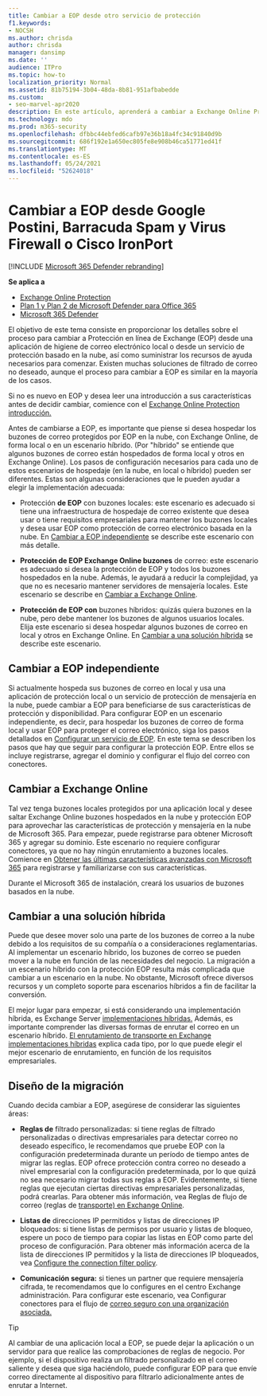 ```yaml
---
title: Cambiar a EOP desde otro servicio de protección
f1.keywords:
- NOCSH
ms.author: chrisda
author: chrisda
manager: dansimp
ms.date: ''
audience: ITPro
ms.topic: how-to
localization_priority: Normal
ms.assetid: 81b75194-3b04-48da-8b81-951afbabedde
ms.custom:
- seo-marvel-apr2020
description: En este artículo, aprenderá a cambiar a Exchange Online Protection (EOP) desde un dispositivo de higiene de correo electrónico local o un servicio de protección basado en la nube.
ms.technology: mdo
ms.prod: m365-security
ms.openlocfilehash: dfbbc44ebfed6cafb97e36b18a4fc34c91840d9b
ms.sourcegitcommit: 686f192e1a650ec805fe8e908b46ca51771ed41f
ms.translationtype: MT
ms.contentlocale: es-ES
ms.lasthandoff: 05/24/2021
ms.locfileid: "52624018"
---
```

# <a name="switch-to-eop-from-google-postini-the-barracuda-spam-and-virus-firewall-or-cisco-ironport"></a>Cambiar a EOP desde Google Postini, Barracuda Spam y Virus Firewall o Cisco IronPort

[!INCLUDE [Microsoft 365 Defender rebranding](../includes/microsoft-defender-for-office.md)]

**Se aplica a**
- [Exchange Online Protection](exchange-online-protection-overview.md)
- [Plan 1 y Plan 2 de Microsoft Defender para Office 365](defender-for-office-365.md)
- [Microsoft 365 Defender](../defender/microsoft-365-defender.md)

 El objetivo de este tema consiste en proporcionar los detalles sobre el proceso para cambiar a Protección en línea de Exchange (EOP) desde una aplicación de higiene de correo electrónico local o desde un servicio de protección basado en la nube, así como suministrar los recursos de ayuda necesarios para comenzar. Existen muchas soluciones de filtrado de correo no deseado, aunque el proceso para cambiar a EOP es similar en la mayoría de los casos.

Si no es nuevo en EOP y desea leer una introducción a sus características antes de decidir cambiar, comience con el [Exchange Online Protection introducción.](exchange-online-protection-overview.md)

Antes de cambiarse a EOP, es importante que piense si desea hospedar los buzones de correo protegidos por EOP en la nube, con Exchange Online, de forma local o en un escenario híbrido. (Por "híbrido" se entiende que algunos buzones de correo están hospedados de forma local y otros en Exchange Online). Los pasos de configuración necesarios para cada uno de estos escenarios de hospedaje (en la nube, en local o híbrido) pueden ser diferentes. Estas son algunas consideraciones que le pueden ayudar a elegir la implementación adecuada:

- Protección **de EOP** con buzones locales: este escenario es adecuado si tiene una infraestructura de hospedaje de correo existente que desea usar o tiene requisitos empresariales para mantener los buzones locales y desea usar EOP como protección de correo electrónico basada en la nube. En [Cambiar a EOP independiente](#switch-to-eop-standalone) se describe este escenario con más detalle.

- **Protección de EOP Exchange Online buzones** de correo: este escenario es adecuado si desea la protección de EOP y todos los buzones hospedados en la nube. Además, le ayudará a reducir la complejidad, ya que no es necesario mantener servidores de mensajería locales. Este escenario se describe en [Cambiar a Exchange Online](#switch-to-exchange-online).

- **Protección de EOP con** buzones híbridos: quizás quiera buzones en la nube, pero debe mantener los buzones de algunos usuarios locales. Elija este escenario si desea hospedar algunos buzones de correo en local y otros en Exchange Online. En [Cambiar a una solución híbrida](#switch-to-a-hybrid-solution) se describe este escenario.

## <a name="switch-to-eop-standalone"></a>Cambiar a EOP independiente

Si actualmente hospeda sus buzones de correo en local y usa una aplicación de protección local o un servicio de protección de mensajería en la nube, puede cambiar a EOP para beneficiarse de sus características de protección y disponibilidad. Para configurar EOP en un escenario independiente, es decir, para hospedar los buzones de correo de forma local y usar EOP para proteger el correo electrónico, siga los pasos detallados en [Configurar un servicio de EOP](/exchange/standalone-eop/set-up-your-eop-service). En este tema se describen los pasos que hay que seguir para configurar la protección EOP. Entre ellos se incluye registrarse, agregar el dominio y configurar el flujo del correo con conectores.

## <a name="switch-to-exchange-online"></a>Cambiar a Exchange Online

Tal vez tenga buzones locales protegidos por una aplicación local y desee saltar Exchange Online buzones hospedados en la nube y protección EOP para aprovechar las características de protección y mensajería en la nube de Microsoft 365. Para empezar, puede registrarse para obtener Microsoft 365 y agregar su dominio. Este escenario no requiere configurar conectores, ya que no hay ningún enrutamiento a buzones locales. Comience en [Obtener las últimas características avanzadas con Microsoft 365](https://www.microsoft.com/microsoft-365/business/compare-more-office-365-for-business-plans) para registrarse y familiarizarse con sus características.

Durante el Microsoft 365 de instalación, creará los usuarios de buzones basados en la nube.

## <a name="switch-to-a-hybrid-solution"></a>Cambiar a una solución híbrida

Puede que desee mover solo una parte de los buzones de correo a la nube debido a los requisitos de su compañía o a consideraciones reglamentarias. Al implementar un escenario híbrido, los buzones de correo se pueden mover a la nube en función de las necesidades del negocio. La migración a un escenario híbrido con la protección EOP resulta más complicada que cambiar a un escenario en la nube. No obstante, Microsoft ofrece diversos recursos y un completo soporte para escenarios híbridos a fin de facilitar la conversión.

El mejor lugar para empezar, si está considerando una implementación híbrida, es Exchange Server [implementaciones híbridas.](/exchange/exchange-hybrid) Además, es importante comprender las diversas formas de enrutar el correo en un escenario híbrido. [El enrutamiento de transporte en Exchange implementaciones híbridas](/exchange/transport-routing) explica cada tipo, por lo que puede elegir el mejor escenario de enrutamiento, en función de los requisitos empresariales.

## <a name="migration-planning"></a>Diseño de la migración

Cuando decida cambiar a EOP, asegúrese de considerar las siguientes áreas:

- **Reglas de** filtrado personalizadas: si tiene reglas de filtrado personalizadas o directivas empresariales para detectar correo no deseado específico, le recomendamos que pruebe EOP con la configuración predeterminada durante un período de tiempo antes de migrar las reglas. EOP ofrece protección contra correo no deseado a nivel empresarial con la configuración predeterminada, por lo que quizá no sea necesario migrar todas sus reglas a EOP. Evidentemente, si tiene reglas que ejecutan ciertas directivas empresariales personalizadas, podrá crearlas. Para obtener más información, vea Reglas de flujo de correo (reglas de [transporte) en Exchange Online](/exchange/security-and-compliance/mail-flow-rules/mail-flow-rules).

- **Listas de** direcciones IP permitidos y listas de direcciones IP bloqueados: si tiene listas de permisos por usuario y listas de bloqueo, espere un poco de tiempo para copiar las listas en EOP como parte del proceso de configuración. Para obtener más información acerca de la lista de direcciones IP permitidos y la lista de direcciones IP bloqueados, vea [Configure the connection filter policy](configure-the-connection-filter-policy.md).

- **Comunicación segura:** si tienes un partner que requiere mensajería cifrada, te recomendamos que lo configures en el centro Exchange administración. Para configurar este escenario, vea Configurar conectores para el flujo de [correo seguro con una organización asociada.](/exchange/mail-flow-best-practices/use-connectors-to-configure-mail-flow/set-up-connectors-for-secure-mail-flow-with-a-partner)

> [!TIP]
> Al cambiar de una aplicación local a EOP, se puede dejar la aplicación o un servidor para que realice las comprobaciones de reglas de negocio. Por ejemplo, si el dispositivo realiza un filtrado personalizado en el correo saliente y desea que siga haciéndolo, puede configurar EOP para que envíe correo directamente al dispositivo para filtrarlo adicionalmente antes de enrutar a Internet.
